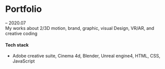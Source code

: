 # Portfolio

– 2020.07 <br/>
My works about 2/3D motion, brand, graphic, visual Design, VR/AR, and creative coding

#### Tech stack

- Adobe creative suite, Cinema 4d, Blender, Unreal engine4, HTML, CSS, JavaScript
